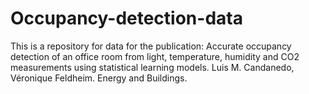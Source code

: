 # Occupancy-detection-data
This is a repository for data for the publication: Accurate occupancy detection of an office room from light, temperature, humidity and CO2 measurements using statistical learning models. Luis M. Candanedo, Véronique Feldheim. Energy and Buildings. 
